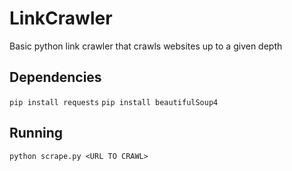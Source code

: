 # LinkCrawler
Basic python link crawler that crawls websites up to a given depth

## Dependencies
```pip install requests```
```pip install beautifulSoup4```

## Running
```python scrape.py <URL TO CRAWL>```
